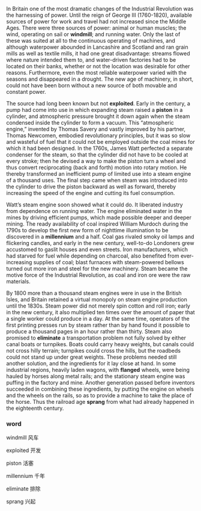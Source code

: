 In Britain one of the most dramatic changes of the Industrial Revolution was the harnessing of power. Until the reign of George III (1760-1820), available sources of power for work and travel had not increased since the Middle Ages. There were three sources of power: animal or human muscles; the wind, operating on sail or **windmill**; and running water. Only the last of these was suited at all to the continuous operating of machines, and although waterpower abounded in Lancashire and Scotland and ran grain mills as well as textile mills, it had one great disadvantage: streams flowed where nature intended them to, and water-driven factories had to be located on their banks, whether or not the location was desirable for other reasons. Furthermore, even the most reliable waterpower varied with the seasons and disappeared in a drought. The new age of machinery, in short, could not have been born without a new source of both movable and constant power.

The source had long been known but not **exploited**. Early in the century, a pump had come into use in which expanding steam raised a **piston** in a cylinder, and atmospheric pressure brought it down again when the steam condensed inside the cylinder to form a vacuum. This “atmospheric engine,” invented by Thomas Savery and vastly improved by his partner, Thomas Newcomen, embodied revolutionary principles, but it was so slow and wasteful of fuel that it could not be employed outside the coal mines for which it had been designed. In the 1760s, James Watt perfected a separate condenser for the steam, so that the cylinder did not have to be cooled at every stroke; then he devised a way to make the piston turn a wheel and thus convert reciprocating (back and forth) motion into rotary motion. He thereby transformed an inefficient pump of limited use into a steam engine of a thousand uses. The final step came when steam was introduced into the cylinder to drive the piston backward as well as forward, thereby increasing the speed of the engine and cutting its fuel consumption.

Watt’s steam engine soon showed what it could do. It liberated industry from dependence on running water. The engine eliminated water in the mines by driving efficient pumps, which made possible deeper and deeper mining. The ready availability of coal inspired William Murdoch during the 1790s to develop the first new form of nighttime illumination to be discovered in a **millennium** and a half. Coal gas rivaled smoky oil lamps and flickering candles, and early in the new century, well-to-do Londoners grew accustomed to gaslit houses and even streets. Iron manufacturers, which had starved for fuel while depending on charcoal, also benefited from ever-increasing supplies of coal; blast furnaces with steam-powered bellows turned out more iron and steel for the new machinery. Steam became the motive force of the Industrial Revolution, as coal and iron ore were the raw materials.

By 1800 more than a thousand steam engines were in use in the British Isles, and Britain retained a virtual monopoly on steam engine production until the 1830s. Steam power did not merely spin cotton and roll iron; early in the new century, it also multiplied ten times over the amount of paper that a single worker could produce in a day. At the same time, operators of the first printing presses run by steam rather than by hand found it possible to produce a thousand pages in an hour rather than thirty. Steam also promised to **eliminate** a transportation problem not fully solved by either canal boats or turnpikes. Boats could carry heavy weights, but canals could not cross hilly terrain; turnpikes could cross the hills, but the roadbeds could not stand up under great weights. These problems needed still another solution, and the ingredients for it lay close at hand. In some industrial regions, heavily laden wagons, with **flanged** wheels, were being hauled by horses along metal rails; and the stationary steam engine was puffing in the factory and mine. Another generation passed before inventors succeeded in combining these ingredients, by putting the engine on wheels and the wheels on the rails, so as to provide a machine to take the place of the horse. Thus the railroad age **sprang** from what had already happened in the eighteenth century.



### word

windmill                                           风车

exploited												开发

piston 											活塞

millennium 											千年

eliminate 											排除

sprang												兴起

